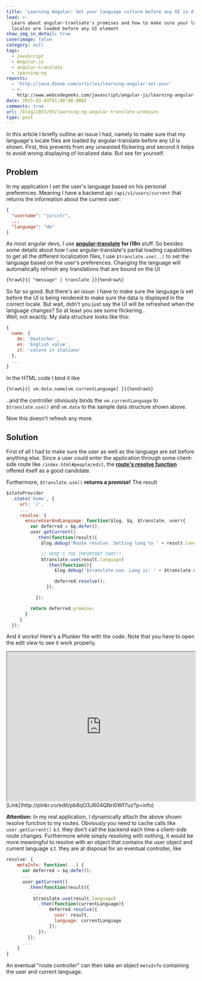 ```yaml
---
title: 'Learning Angular: Set your language culture before any UI is displayed'
lead: >-
  Learn about angular-tranlsate's promises and how to make sure your language
  locales are loaded before any UI element
show_img_in_detail: true
coverimage: false
category: null
tags:
  - JavaScript
  - Angular.js
  - angular-translate
  - learning-ng
reposts:
  - 'http://java.dzone.com/articles/learning-angular-set-your'
  - >-
    http://www.webcodegeeks.com/javascript/angular-js/learning-angular-set-language-culture-ui-displayed/
date: 2015-03-03T01:00:00.000Z
comments: true
url: /blog/2015/03/learning-ng-angular-translate-promises
type: post
---
```


In this article I briefly outline an issue I had, namely to make sure that my language's locale files are loaded by angular-translate before any UI is shown. First, this prevents from any unwanted flickering and second it helps to avoid wrong displaying of localized data. But see for yourself.



## Problem

In my application I set the user's language based on his personal preferences. Meaning I have a backend api `/api/v1/users/current` that returns the information about the current user:

```json
{
  "username": "juristr",
  ...
  "language": "de"
}
```

As most angular devs, I use **[angular-translate](http://angular-translate.github.io/) for i18n** stuff. So besides some details about how I use angular-translate's partial loading capabilities to get all the different localization files, I use `$translate.use(..)` to set the language based on the user's preferences. Changing the language will automatically refresh any translations that are bound on the UI

```html
{%raw%}{{ "message" | translate }}{%endraw%}
```

So far so good. But there's an issue: I have to make sure the language is set before the UI is being rendered to make sure the data is displayed in the correct locale. But wait, didn't you just say the UI will be refreshed when the language changes? So at least you see some flickering..  
Well, not exactly. My data structure looks like this:

```javascript
{
  name: {
    de: 'Deutscher',
    en: 'English value',
    it: 'valore in italiano'
  },
  ...
}
```

In the HTML code I bind it like

```html
{%raw%}{{ vm.data.name[vm.currentLanguage] }}{%endraw%}
```

..and the controller obviously binds the `vm.currentLanguage` to `$translate.use()` and `vm.data` to the sample data structure shown above.

Now this doesn't refresh any more.

## Solution

First of all I had to make sure the user as well as the language are set before anything else. Since a user could enter the application through some client-side route like `/index.html#people/edit`, the **[route's resolve function](https://github.com/angular-ui/ui-router/wiki)** offered itself as a good candidate.

Furthermore, `$translate.use()` **returns a promise!** The result

```javascript
$stateProvider
  .state('home', {
     url: '/',
     ...
     resolve: {
       ensureUserAndLanguage: function($log, $q, $translate, user){
         var deferred = $q.defer();
         user.getCurrent()
           .then(function(result){
             $log.debug('Route resolve. Setting lang to ' + result.language);

             // HERE'S THE IMPORTANT PART!!
             $translate.use(result.language)
               .then(function(){
                  $log.debug('$translate.use. Lang is: ' + $translate.use());

                  deferred.resolve();
               });

           });

         return deferred.promise;
       }
     }
  });
```

And it works! Here's a Plunker file with the code. Note that you have to open the edit view to see it work properly.

<iframe src="http://embed.plnkr.co/pb8qO3J604QNri0Wf7uz/preview" width="100%" height="400px"> </iframe>
[Link](http://plnkr.co/edit/pb8qO3J604QNri0Wf7uz?p=info)

**Attention:** In my real application, I dynamically attach the above shown resolve function to my routes. Obviously you need to cache calls like `user.getCurrent()` s.t. they don't call the backend each time a client-side route changes. Furthermore while simply resolving with nothing, it would be more meaningful to resolve with an object that contains the user object and current language s.t. they are at disposal for an eventual controller, like

```javascript
resolve: {
    metaInfo: function(...) {
      var deferred = $q.defer();
      ...
      user.getCurrent()
        .then(function(result){
          ...
          $translate.use(result.language)
            .then(function(currentLanguage){
                deferred.resolve({
                  user: result,
                  language: currentLanguage
                });
            });
        });
      ...
    }
}
```

An eventual "route controller" can then take an object `metaInfo` containing the user and current language.

